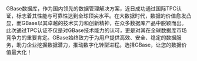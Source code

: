 GBase数据库，作为国内领先的数据管理解决方案，近日成功通过国际TPC认证，标志着其性能与可靠性达到全球顶尖水平。在大数据时代，数据的价值愈发凸显，而GBase以其卓越的技术实力和创新精神，在众多数据库产品中脱颖而出。此次通过TPC认证不仅是对GBase技术能力的认可，更是对其在全球数据库市场竞争力的重要肯定。GBase始终致力于为用户提供高效、安全、稳定的数据服务，助力企业挖掘数据潜力，推动数字化转型进程。选择GBase，让您的数据价值最大化！